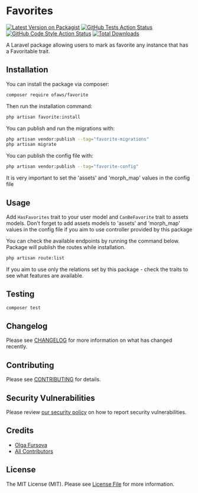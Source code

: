 # Favorites

[![Latest Version on Packagist](https://img.shields.io/packagist/v/ofaws/favorite.svg?style=flat-square)](https://packagist.org/packages/ofaws/favorite)
[![GitHub Tests Action Status](https://img.shields.io/github/actions/workflow/status/ofaws/favorite/run-tests.yml?branch=main&label=tests&style=flat-square)](https://github.com/ofaws/favorite/actions?query=workflow%3Arun-tests+branch%3Amain)
[![GitHub Code Style Action Status](https://img.shields.io/github/actions/workflow/status/ofaws/favorite/fix-php-code-style-issues.yml?branch=main&label=code%20style&style=flat-square)](https://github.com/ofaws/favorite/actions?query=workflow%3A"Fix+PHP+code+style+issues"+branch%3Amain)
[![Total Downloads](https://img.shields.io/packagist/dt/ofaws/favorite.svg?style=flat-square)](https://packagist.org/packages/ofaws/favorite)

A Laravel package allowing users to mark as favorite any instance that has a Favoritable trait.

## Installation

You can install the package via composer:

```bash
composer require ofaws/favorite
```

Then run the installation command:
```bash
php artisan favorite:install
```

You can publish and run the migrations with:

```bash
php artisan vendor:publish --tag="favorite-migrations"
php artisan migrate
```

You can publish the config file with:

```bash
php artisan vendor:publish --tag="favorite-config"
```

It is very important to set the 'assets' and 'morph_map' values in the config file


## Usage

Add ``HasFavorites`` trait to your user model and ```CanBeFavorite``` trait to assets models.
Don't forget to add assets models to 'assets' and 'morph_map' values in the config file if you aim to use controller 
provided by this package

You can check the available endpoints by running the command below. Package will publish the routes while installation.
```bash
php artisan route:list
```

If you aim to use only the relations set by this package - check the traits to see what features are available.

## Testing

```bash
composer test
```

## Changelog

Please see [CHANGELOG](CHANGELOG.md) for more information on what has changed recently.

## Contributing

Please see [CONTRIBUTING](CONTRIBUTING.md) for details.

## Security Vulnerabilities

Please review [our security policy](../../security/policy) on how to report security vulnerabilities.

## Credits

- [Olga Fursova](https://github.com/ofaws)
- [All Contributors](../../contributors)

## License

The MIT License (MIT). Please see [License File](LICENSE.md) for more information.
